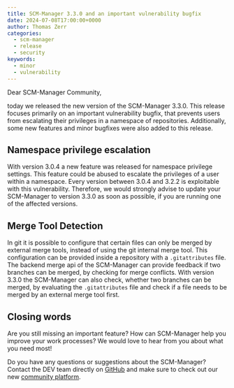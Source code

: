 ```yaml
---
title: SCM-Manager 3.3.0 and an important vulnerability bugfix
date: 2024-07-08T17:00:00+0000
author: Thomas Zerr
categories:
  - scm-manager
  - release
  - security
keywords:
  - minor
  - vulnerability
---
```


Dear SCM-Manager Community,

today we released the new version of the SCM-Manager 3.3.0.
This release focuses primarily on an important vulnerability bugfix, that prevents users from escalating their privileges in a namespace of repositories.
Additionally, some new features and minor bugfixes were also added to this release.

## Namespace privilege escalation

With version 3.0.4 a new feature was released for namespace privilege settings.
This feature could be abused to escalate the privileges of a user within a namespace.
Every version between 3.0.4 and 3.2.2 is exploitable with this vulnerability.
Therefore, we would strongly advise to update your SCM-Manager to version 3.3.0 as soon as possible, if you are running one of the affected versions.

## Merge Tool Detection

In git it is possible to configure that certain files can only be merged by external merge tools, instead of using the git internal merge tool.
This configuration can be provided inside a repository with a `.gitattributes` file.
The backend merge api of the SCM-Manager can provide feedback if two branches can be merged, by checking for merge conflicts.
With version 3.3.0 the SCM-Manager can also check, whether two branches can be merged, by evaluating the `.gitattributes` file and check if a file needs to be merged by an external merge tool first.

## Closing words

Are you still missing an important feature? 
How can SCM-Manager help you improve your work processes?
We would love to hear from you about what you need most!

Do you have any questions or suggestions about the SCM-Manager?
Contact the DEV team directly on [GitHub](https://github.com/scm-manager/scm-manager/) and make sure
to check out our new [community platform](https://community.cloudogu.com/c/scm-manager/).
